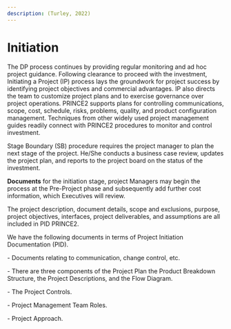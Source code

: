 ```yaml
---
description: (Turley, 2022)
---
```


# Initiation

The DP process continues by providing regular monitoring and ad hoc project guidance. Following clearance to proceed with the investment, Initiating a Project (IP) process lays the groundwork for project success by identifying project objectives and commercial advantages. IP also directs the team to customize project plans and to exercise governance over project operations. PRINCE2 supports plans for controlling communications, scope, cost, schedule, risks, problems, quality, and product configuration management. Techniques from other widely used project management guides readily connect with PRINCE2 procedures to monitor and control investment.

Stage Boundary (SB) procedure requires the project manager to plan the next stage of the project. He/She conducts a business case review, updates the project plan, and reports to the project board on the status of the investment.

&#x20;

**Documents** for the initiation stage, project Managers may begin the process at the Pre-Project phase and subsequently add further cost information, which Executives will review.

The project description, document details, scope and exclusions, purpose, project objectives, interfaces, project deliverables, and assumptions are all included in PID PRINCE2.

We have the following documents in terms of Project Initiation Documentation (PID).

\-          Documents relating to communication, change control, etc.

\-          There are three components of the Project Plan the Product Breakdown Structure, the Project Descriptions, and the Flow Diagram.

\-          The Project Controls.

\-          Project Management Team Roles.

\-          Project Approach.
